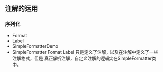 ## 注解的运用

### 序列化
* Format
* Label
* SimpleFormatterDemo
* SimpleFormatter
Format  Label  只是定义了注解，以及在注解中定义了一些注解格式，但是
真正解析注解，自定义注解的逻辑实在SimpleFormatter类中。










